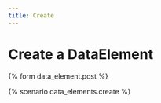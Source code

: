 ```yaml
---
title: Create
---
```


# Create a DataElement

{% form data_element.post %}

{% scenario data_elements.create %}
